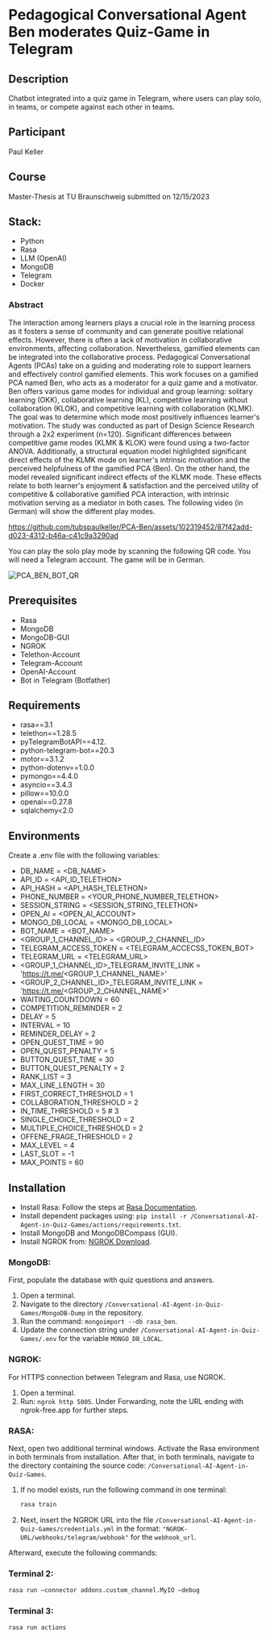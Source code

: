 # Pedagogical Conversational Agent Ben moderates Quiz-Game in Telegram

## Description
Chatbot integrated into a quiz game in Telegram, where users can play solo, in teams, or compete against each other in teams.

## Participant 
Paul Keller 

## Course 
Master-Thesis at TU Braunschweig submitted on 12/15/2023

## Stack:
- Python
- Rasa
- LLM (OpenAI)
- MongoDB
- Telegram
- Docker

### Abstract 

The interaction among learners plays a crucial role in the learning process as it fosters a sense of community and can generate positive relational effects. However, there is often a lack of motivation in collaborative environments, affecting collaboration. Nevertheless, gamified elements can be integrated into the collaborative process. Pedagogical Conversational Agents (PCAs) take on a guiding and moderating role to support learners and effectively control gamified elements. This work focuses on a gamified PCA named Ben, who acts as a moderator for a quiz game and a motivator. Ben offers various game modes for individual and group learning: solitary learning (OKK), collaborative learning (KL), competitive learning without collaboration (KLOK), and competitive learning with collaboration (KLMK). The goal was to determine which mode most positively influences learner's motivation. The study was conducted as part of Design Science Research through a 2x2 experiment (n=120). Significant differences between competitive game modes (KLMK & KLOK) were found using a two-factor ANOVA. Additionally, a structural equation model highlighted significant direct effects of the KLMK mode on learner's intrinsic motivation and the perceived helpfulness of the gamified PCA (Ben). On the other hand, the model revealed significant indirect effects of the KLMK mode. These effects relate to both learner's enjoyment & satisfaction and the perceived utility of competitive & collaborative gamified PCA interaction, with intrinsic motivation serving as a mediator in both cases. 
The following video (in German) will show the different play modes.

https://github.com/tubspaulkeller/PCA-Ben/assets/102319452/87f42add-d023-4312-b46a-c41c9a3290ad

You can play the solo play mode by scanning the following QR code. You will need a Telegram account. The game will be in German.

![PCA_BEN_BOT_QR](https://github.com/tubspaulkeller/PCA-Ben/assets/102319452/c3311aa7-cfcf-4894-84af-74e8a7c86c26)

## Prerequisites
- Rasa 
- MongoDB 
- MongoDB-GUI 
- NGROK
- Telethon-Account 
- Telegram-Account 
- OpenAI-Account
- Bot in Telegram (Botfather)

## Requirements
- rasa==3.1
- telethon==1.28.5
- pyTelegramBotAPI==4.12.
- python-telegram-bot==20.3
- motor==3.1.2
- python-dotenv==1.0.0
- pymongo==4.4.0 
- asyncio==3.4.3
- pillow==10.0.0
- openai==0.27.8
- sqlalchemy<2.0

## Environments 
Create a .env file with the following variables: 
- DB_NAME = <DB_NAME>
- API_ID = <API_ID_TELETHON>
- API_HASH = <API_HASH_TELETHON>
- PHONE_NUMBER = <YOUR_PHONE_NUMBER_TELETHON>
- SESSION_STRING = <SESSION_STRING_TELETHON>
- OPEN_AI = <OPEN_AI_ACCOUNT>
- MONGO_DB_LOCAL = <MONGO_DB_LOCAL>
- BOT_NAME = <BOT_NAME>
- <GROUP_1_CHANNEL_ID> = <GROUP_2_CHANNEL_ID>
- TELEGRAM_ACCESS_TOKEN = <TELEGRAM_ACCECSS_TOKEN_BOT>
- TELEGRAM_URL = <TELEGRAM_URL> 
- <GROUP_1_CHANNEL_ID>_TELEGRAM_INVITE_LINK = 'https://t.me/<GROUP_1_CHANNEL_NAME>'
- <GROUP_2_CHANNEL_ID>_TELEGRAM_INVITE_LINK = 'https://t.me/<GROUP_2_CHANNEL_NAME>'
- WAITING_COUNTDOWN = 60 
- COMPETITION_REMINDER = 2
- DELAY = 5 
- INTERVAL = 10 
- REMINDER_DELAY = 2
- OPEN_QUEST_TIME = 90
- OPEN_QUEST_PENALTY = 5
- BUTTON_QUEST_TIME = 30
- BUTTON_QUEST_PENALTY = 2
- RANK_LIST = 3
- MAX_LINE_LENGTH = 30
- FIRST_CORRECT_THRESHOLD = 1 
- COLLABORATION_THRESHOLD = 2
- IN_TIME_THRESHOLD = 5 # 3
- SINGLE_CHOICE_THRESHOLD = 2 
- MULTIPLE_CHOICE_THRESHOLD = 2 
- OFFENE_FRAGE_THRESHOLD = 2 
- MAX_LEVEL = 4 
- LAST_SLOT = -1 
- MAX_POINTS = 60


## Installation 

- Install Rasa: Follow the steps at [Rasa Documentation](https://rasa.com/docs/rasa/2.x/installation/).
- Install dependent packages using: `pip install -r /Conversational-AI-Agent-in-Quiz-Games/actions/requirements.txt`.
- Install MongoDB and MongoDBCompass (GUI).
- Install NGROK from: [NGROK Download](https://ngrok.com/download).
  
### MongoDB:

First, populate the database with quiz questions and answers.
1. Open a terminal.
2. Navigate to the directory `/Conversational-AI-Agent-in-Quiz-Games/MongoDB-Dump` in the repository.
3. Run the command: `mongoimport --db rasa_ben`.
4. Update the connection string under `/Conversational-AI-Agent-in-Quiz-Games/.env` for the variable `MONGO_DB_LOCAL`.

### NGROK:

For HTTPS connection between Telegram and Rasa, use NGROK.
1. Open a terminal.
2. Run: `ngrok http 5005`.
Under Forwarding, note the URL ending with ngrok-free.app for further steps.

### RASA:
Next, open two additional terminal windows. Activate the Rasa environment in both terminals from installation. After that, in both terminals, navigate to the directory containing the source code: `/Conversational-AI-Agent-in-Quiz-Games`.

1. If no model exists, run the following command in one terminal: 
    ```bash
    rasa train
    ```

2. Next, insert the NGROK URL into the file `/Conversational-AI-Agent-in-Quiz-Games/credentials.yml` in the format: `"NGROK-URL/webhooks/telegram/webhook"` for the `webhook_url`.

Afterward, execute the following commands:

### Terminal 2:

```bash
rasa run –connector addons.custom_channel.MyIO –debug
 ```
### Terminal 3:
  ```bash
rasa run actions
 ```





